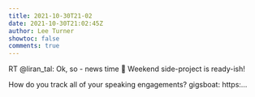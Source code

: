```yaml
---
title: 2021-10-30T21-02
date: 2021-10-30T21:02:45Z
author: Lee Turner
showtoc: false
comments: true
---
```


RT @liran_tal: Ok, so - news time 🥳
Weekend side-project is ready-ish!

How do you track all of your speaking engagements? gigsboat: https:…

